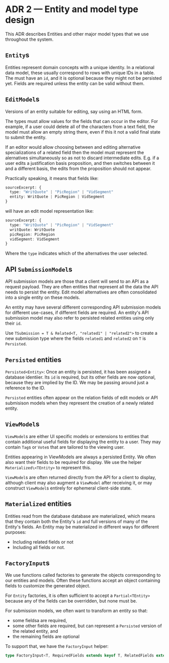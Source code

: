 # ADR 2 — Entity and model type design

This ADR describes Entities and other major model types that we use throughout
the system.

## `Entity`s

Entities represent domain concepts with a unique identity. In a relational data
model, these usually correspond to rows with unique IDs in a table. The must
have an `id`, and it is optional because they might not be persisted yet.
Fields are required unless the entity can be valid without them.

## `EditModel`s

Versions of an entity suitable for editing, say using an HTML form.

The types must allow values for the fields that can occur in the editor. For example, if
a user could delete all of the characters from a text field, the model must
allow an empty string there, even if this it not a valid final state to submit
the entity.

If an editor would allow choosing between and editing alternative specializations
of a related field then the model must represent the alernatives simultaneously
so as not to discard intermediate edits. E.g. if a user edits a justification
basis proposition, and then switches between it and a different basis, the edits
from the proposition should not appear.

Practically speaking, it means that fields like:

```typescript
sourceExcerpt: {
  type: "WritQuote" | "PicRegion" | "VidSegment"
  entity: WritQuote | PicRegion | VidSegment
}
```

will have an edit model representation like:

```typescript
sourceExcerpt: {
  type: "WritQuote" | "PicRegion" | "VidSegment"
  writQuote: WritQuote
  picRegion: PicRegion
  vidSegment: VidSegment
}
```

Where the `type` indicates which of the alternatives the user selected.

## API `SubmissionModel`s

API submission models are those that a client will send to an API as a request
payload. They are often entities that represent all the data the API needs to
persist the entity. Edit model alternatives are often consolidated into a single
entity on these models.

An entity may have several different corresponding API submission models for
different use-cases, if different fields are required. An entity's API submission
model may also refer to persisted related entities using only their `id`.

Use `TSubmission = T & Related<T, "related1" | "related2">` to create a new submission
type where the fields `related1` and `related2` on `T` is `Persisted`.

## `Persisted` entities

`Persisted<Entity>`: Once an entity is persisted, it has been assigned a
database identiier. Its `id` is required, but its other fields are now optional,
because they are implied by the ID. We may be passing around just a reference to
the ID.

`Persisted` entities often appear on the relation fields of edit models or API
submisison models when they represent the creation of a newly related entity.

## `ViewModel`s

`ViewModel`s are either UI specific models or extensions to entities that
contain additional useful fields for displaying the entity to a user. They
may contain `Tag`s or `Vote`s that are tailored to the viewing user.

Entities appearing in ViewModels are always a persisted Entity. We often also want
their fields to be required for display. We use the helper
`Materialized\<TEntity>` to represent this.

`ViewModel`s are often returned directly from the API for a client to display,
although client may also augment a `ViewModel` after receiving it, or may
construct `ViewModel`s entirely for ephemeral client-side state.

## `Materialized` entities

Entities read from the database database are materialized, which means that they
contain both the Entity's `id` and full versions of many of the Entity's fields.
An Entity may be materialized in different ways for different purposes:

* Including related fields or not
* Including all fields or not.

## `FactoryInput`s

We use functions called factories to generate the objects corresponding to our
entities and models. Often these functions accept an object containing fields to
customize the generated object.

For `Entity` factories, it is often sufficient to accept a `Partial<TEntity>`
because any of the fields can be overridden, but none must be.

For submission models, we often want to transform an entity so that:

* some fieldsa are required,
* some other fields are required, but can represent a `Persisted` version of the
  related entity, and
* the remaining fields are optional

To support that, we have the `FactoryInput` helper:

```typescript
type FactoryInput<T, RequiredFields extends keyof T, RelatedFields extends keyof T>
```
